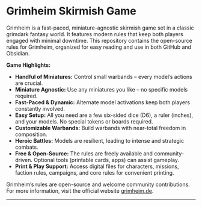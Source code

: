 # Grimheim Skirmish Game

Grimheim is a fast-paced, miniature-agnostic skirmish game set in a classic grimdark fantasy world. It features modern rules that keep both players engaged with minimal downtime. This repository contains the open-source rules for Grimheim, organized for easy reading and use in both GitHub and Obsidian.

**Game Highlights:**

- **Handful of Miniatures:** Control small warbands – every model’s actions are crucial.
- **Miniature Agnostic:** Use any miniatures you like – no specific models required.
- **Fast-Paced & Dynamic:** Alternate model activations keep both players constantly involved.
- **Easy Setup:** All you need are a few six-sided dice (D6), a ruler (inches), and your models. No special tokens or boards required.
- **Customizable Warbands:** Build warbands with near-total freedom in composition.
- **Heroic Battles:** Models are resilient, leading to intense and strategic combats.
- **Free & Open-Source:** The rules are freely available and community-driven. Optional tools (printable cards, apps) can assist gameplay.
- **Print & Play Support:** Access digital files for characters, missions, faction rules, campaigns, and core rules for convenient printing.

Grimheim’s rules are open-source and welcome community contributions. For more information, visit the official website [grimheim.de](http://grimheim.de).

---
